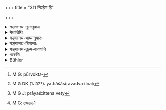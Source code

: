 +++
title = "311 निग्रहेण हि"

+++

<details><summary>गङ्गानथ-मूलानुवादः</summary>

For by suppressing the vicious and postering the virtuous, kings become purified, just as twice-born men by the daily sacrifices.—(311)
</details>

<details><summary>मेधातिथिः</summary>

पापयुक्ताः पुरुषाः **पापाः** । तेषां **निग्रहः** पूर्वोक्तः[^१] । यथाशास्त्रवर्तिनः[^२] **साधवः** । तेषां **संग्रहो** ऽनुग्रहो यथाशक्त्युपकारः । तेन **पूयन्ते** विपाप्मानो भवन्ति प्रायश्चित्तेनेवेत्य्[^३] अर्थवादः । अथ वा पापानुत्पत्तिर् एव पूतत्वम् । ब्राह्मणा इव[^४] सततम् **इज्याभिः** नित्यैर् महायज्ञादिभिः ॥ ८.३११ ॥


[^४]:
     M G: eva


[^३]:
     M G J: prāyaścittena vety


[^२]:
     M G DK (1: 577): yathāśāstravadvartinaḥ


[^१]:
     M G: pūrvokta-
</details>

<details><summary>गङ्गानथ-भाष्यानुवादः</summary>

Persons full of vice are called ‘*vicious*’; of these there should be ‘*suppressing*’ in the manner described above.

Those who behave in accordance with the scriptures are called the ‘*virtuous*’;—of these there should be ‘*fostering*,’ *i.e*., favourable treatment to the best of one’s ability.

By this ‘*kings become purified*’— freed from sins—as if by the performance of expiatory rites.

This is only a commendatory declaration.

Or, being ‘*purified*’ may be taken as consisting in *the non-incurring of sin*.

Just as Brāhmaṇas are ‘*purified*’ by the ‘*daily sacrifices*’—the daily performance of the five Great Sacrifices.—(311)
</details>

<details><summary>गङ्गानथ-टिप्पन्यः</summary>

This verse is quoted in *Vivādaratnākara* (p. 618), which explains
‘*pāpāḥ*’ as *sinners*,—and ‘*Sādhavaḥ*’ as ‘persons acting in
accordance with the scriptures.’
</details>

<details><summary>गङ्गानथ-तुल्य-वाक्यानि</summary>

**(verses 8.310-311)**

See Comparative notes for [Verse
8.310].
</details>

<details><summary>भारुचिः</summary>

निर्बीजस्तुत्यर्थासंभवेन च यथाश्रुत उपकारो राज्ञो धर्मलक्षणस् तन्निग्रहात् प्रतीयते, निग्राह्यस्य च स्तेनस्य । तथा च "राजभिर् धृतदण्डा" इति वक्ष्यति । जानपदसंरक्षणाच् च धर्मसंबन्धः सिद्धः । यतः एवम् आत्मापरानुग्रहभूयस्त्वा[त् रक्षा] या न प्रमाद्यः पाप[निग्रहसाधु]संरक्षणार्थो राजेति । अथ त्व् एवासाम्येन प्रजासु वर्तमानं मोहात् कश्चित् क्षिपेत् । ततस् तेन ॥ ८.३१० ॥
</details>

<details><summary>Bühler</summary>

311	For by punishing the wicked and by favouring the virtuous, kings are constantly sanctified, just as twice-born men by sacrifices.
</details>
